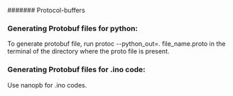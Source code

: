 ####### Protocol-buffers

### Generating Protobuf files for python:

To generate protobuf file, run protoc --python_out=. file_name.proto in the terminal of the directory where the proto file is present.

### Generating Protobuf files for .ino code:

Use nanopb for .ino codes. 
